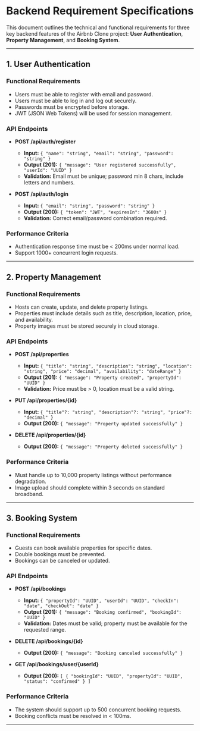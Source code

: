# Backend Requirement Specifications

This document outlines the technical and functional requirements for three key backend features of the Airbnb Clone project: **User Authentication**, **Property Management**, and **Booking System**.

---

## 1. User Authentication

### Functional Requirements
- Users must be able to register with email and password.
- Users must be able to log in and log out securely.
- Passwords must be encrypted before storage.
- JWT (JSON Web Tokens) will be used for session management.

### API Endpoints
- **POST /api/auth/register**
  - **Input:** `{ "name": "string", "email": "string", "password": "string" }`
  - **Output (201):** `{ "message": "User registered successfully", "userId": "UUID" }`
  - **Validation:** Email must be unique; password min 8 chars, include letters and numbers.

- **POST /api/auth/login**
  - **Input:** `{ "email": "string", "password": "string" }`
  - **Output (200):** `{ "token": "JWT", "expiresIn": "3600s" }`
  - **Validation:** Correct email/password combination required.

### Performance Criteria
- Authentication response time must be < 200ms under normal load.
- Support 1000+ concurrent login requests.

---

## 2. Property Management

### Functional Requirements
- Hosts can create, update, and delete property listings.
- Properties must include details such as title, description, location, price, and availability.
- Property images must be stored securely in cloud storage.

### API Endpoints
- **POST /api/properties**
  - **Input:** `{ "title": "string", "description": "string", "location": "string", "price": "decimal", "availability": "dateRange" }`
  - **Output (201):** `{ "message": "Property created", "propertyId": "UUID" }`
  - **Validation:** Price must be > 0, location must be a valid string.

- **PUT /api/properties/{id}**
  - **Input:** `{ "title"?: "string", "description"?: "string", "price"?: "decimal" }`
  - **Output (200):** `{ "message": "Property updated successfully" }`

- **DELETE /api/properties/{id}**
  - **Output (200):** `{ "message": "Property deleted successfully" }`

### Performance Criteria
- Must handle up to 10,000 property listings without performance degradation.
- Image upload should complete within 3 seconds on standard broadband.

---

## 3. Booking System

### Functional Requirements
- Guests can book available properties for specific dates.
- Double bookings must be prevented.
- Bookings can be canceled or updated.

### API Endpoints
- **POST /api/bookings**
  - **Input:** `{ "propertyId": "UUID", "userId": "UUID", "checkIn": "date", "checkOut": "date" }`
  - **Output (201):** `{ "message": "Booking confirmed", "bookingId": "UUID" }`
  - **Validation:** Dates must be valid; property must be available for the requested range.

- **DELETE /api/bookings/{id}**
  - **Output (200):** `{ "message": "Booking canceled successfully" }`

- **GET /api/bookings/user/{userId}**
  - **Output (200):** `[ { "bookingId": "UUID", "propertyId": "UUID", "status": "confirmed" } ]`

### Performance Criteria
- The system should support up to 500 concurrent booking requests.
- Booking conflicts must be resolved in < 100ms.

---

